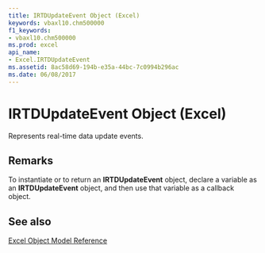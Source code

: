 ```yaml
---
title: IRTDUpdateEvent Object (Excel)
keywords: vbaxl10.chm500000
f1_keywords:
- vbaxl10.chm500000
ms.prod: excel
api_name:
- Excel.IRTDUpdateEvent
ms.assetid: 8ac58d69-194b-e35a-44bc-7c0994b296ac
ms.date: 06/08/2017
---
```



# IRTDUpdateEvent Object (Excel)

Represents real-time data update events.


## Remarks

To instantiate or to return an  **IRTDUpdateEvent** object, declare a variable as an **IRTDUpdateEvent** object, and then use that variable as a callback object.


## See also


[Excel Object Model Reference](./overview/Excel/object-model.md)


